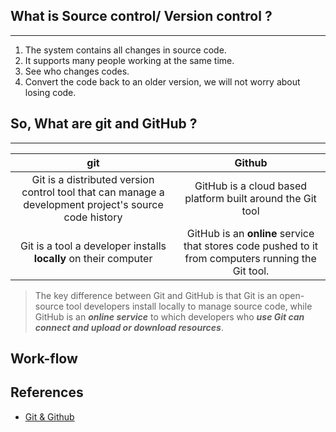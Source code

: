 ## What is Source control/ Version control ? 
___
1.  The system contains all changes in source code.
2.  It supports many people working at the same time.
3.  See who changes codes.
4.  Convert the code back to an older version, we will not worry about losing code.

## So, What are git and GitHub ?
___
git | Github|
:---:|:---:|
Git is a distributed version control tool that can manage a development project's source code history | GitHub is a cloud based platform built around the Git tool |
Git is a tool a developer installs **locally** on their computer| GitHub is an **online** service that stores code pushed to it from computers running the Git tool.|
> The key difference between Git and GitHub is that Git is an open-source tool developers install locally to manage source code, while GitHub is an ***online service*** to which developers who ***use Git can connect and upload or download resources***.

## Work-flow
[](/home/hunter/Documents/Learning-git-from-scratch/Images/workflow.png)

## References
* [Git & Github](https://www.theserverside.com/video/Git-vs-GitHub-What-is-the-difference-between-them)